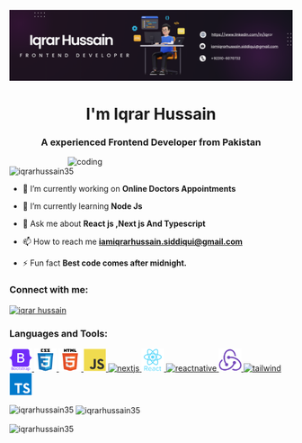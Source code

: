 ![logo](https://github.com/IqrarHussain35/IqrarHussain35/blob/main/github-profile.png)
<h1 align="center">I'm Iqrar Hussain</h1>
<h3 align="center">A experienced Frontend Developer from Pakistan</h3>
<img align='right' alt='coding' width='400' src='https://user-images.githubusercontent.com/69011963/137184767-79a13ec7-1bb3-4341-a6da-3a149c9c159a.gif'/>
<p align="left"> <img src="https://komarev.com/ghpvc/?username=iqrarhussain35&label=Profile%20views&color=0e75b6&style=flat" alt="iqrarhussain35" /> </p>

- 🔭 I’m currently working on **Online Doctors Appointments**

- 🌱 I’m currently learning **Node Js**

- 💬 Ask me about **React js ,Next js And Typescript**

- 📫 How to reach me **iamiqrarhussain.siddiqui@gmail.com**

- ⚡ Fun fact **Best code comes after midnight.**

<h3 align="left">Connect with me:</h3>
<p align="left">
<a href="https://linkedin.com/in/iqrar-hussain-siddiqui" target="blank"><img align="center" src="https://raw.githubusercontent.com/rahuldkjain/github-profile-readme-generator/master/src/images/icons/Social/linked-in-alt.svg" alt="iqrar hussain" height="30" width="40" /></a>
</p>

<h3 align="left">Languages and Tools:</h3>
<p align="left"> <a href="https://getbootstrap.com" target="_blank" rel="noreferrer"> <img src="https://raw.githubusercontent.com/devicons/devicon/master/icons/bootstrap/bootstrap-plain-wordmark.svg" alt="bootstrap" width="40" height="40"/> </a> <a href="https://www.w3schools.com/css/" target="_blank" rel="noreferrer"> <img src="https://raw.githubusercontent.com/devicons/devicon/master/icons/css3/css3-original-wordmark.svg" alt="css3" width="40" height="40"/> </a> <a href="https://www.w3.org/html/" target="_blank" rel="noreferrer"> <img src="https://raw.githubusercontent.com/devicons/devicon/master/icons/html5/html5-original-wordmark.svg" alt="html5" width="40" height="40"/> </a> <a href="https://developer.mozilla.org/en-US/docs/Web/JavaScript" target="_blank" rel="noreferrer"> <img src="https://raw.githubusercontent.com/devicons/devicon/master/icons/javascript/javascript-original.svg" alt="javascript" width="40" height="40"/> </a> <a href="https://nextjs.org/" target="_blank" rel="noreferrer"> <img src="https://cdn.worldvectorlogo.com/logos/nextjs-2.svg" alt="nextjs" width="40" height="40"/> </a> <a href="https://reactjs.org/" target="_blank" rel="noreferrer"> <img src="https://raw.githubusercontent.com/devicons/devicon/master/icons/react/react-original-wordmark.svg" alt="react" width="40" height="40"/> </a> <a href="https://reactnative.dev/" target="_blank" rel="noreferrer"> <img src="https://reactnative.dev/img/header_logo.svg" alt="reactnative" width="40" height="40"/> </a> <a href="https://redux.js.org" target="_blank" rel="noreferrer"> <img src="https://raw.githubusercontent.com/devicons/devicon/master/icons/redux/redux-original.svg" alt="redux" width="40" height="40"/> </a> <a href="https://tailwindcss.com/" target="_blank" rel="noreferrer"> <img src="https://www.vectorlogo.zone/logos/tailwindcss/tailwindcss-icon.svg" alt="tailwind" width="40" height="40"/> </a> <a href="https://www.typescriptlang.org/" target="_blank" rel="noreferrer"> <img src="https://raw.githubusercontent.com/devicons/devicon/master/icons/typescript/typescript-original.svg" alt="typescript" width="40" height="40"/> </a> </p>

<p><img align="left" src="https://github-readme-stats.vercel.app/api/top-langs?username=iqrarhussain35&show_icons=true&locale=en&layout=compact" alt="iqrarhussain35" /></p>

<p>&nbsp;<img align="center" src="https://github-readme-stats.vercel.app/api?username=iqrarhussain35&show_icons=true&locale=en" alt="iqrarhussain35" /></p>

<p><img align="center" src="https://github-readme-streak-stats.herokuapp.com/?user=iqrarhussain35&" alt="iqrarhussain35" /></p>
